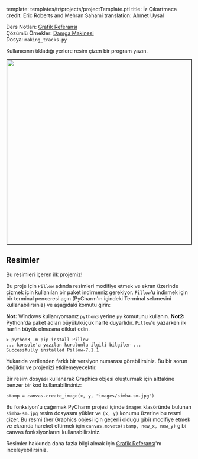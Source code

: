 template: templates/tr/projects/projectTemplate.ptl
title: İz Çıkartmaca
credit: Eric Roberts and Mehran Sahami
translation: Ahmet Uysal

Ders Notları: [Grafik Referansı]({{pathToRoot}}tr/resources/graphics.html)<br/>
Çözümlü Örnekler: [Damga Makinesi]({{pathToRoot}}tr/projects/stampTool.html)<br/>
Dosya: `making_tracks.py`

Kullanıcının tıkladığı yerlere resim çizen bir program yazın.

<center>
  <img style="width:500px;border: 1px solid #000000" src="{{pathToRoot}}img/projects/makingTracks/demo.png">
</center>

## Resimler

Bu resimleri içeren ilk projemiz!

Bu proje için `Pillow` adında resimleri modifiye etmek ve ekran üzerinde çizmek için kullanılan bir paket indirmeniz gerekiyor.
`Pillow`'u indirmek için bir terminal penceresi açın (PyCharm'ın içindeki Terminal sekmesini kullanabilirsiniz) ve aşağıdaki komutu girin:

**Not:** Windows kullanıyorsanız `python3` yerine `py` komutunu kullanın.
**Not2:** Python'da paket adları büyük/küçük harfe duyarlıdır. `Pillow`'u yazarken ilk harfin büyük olmasına dikkat edin.

```
> python3 -m pip install Pillow
... konsole'a yazılan kurulumla ilgili bilgiler ...
Successfully installed Pillow-7.1.1
```

Yukarıda verilenden farklı bir versiyon numarası görebilirsiniz. Bu bir sorun değildir ve projenizi etkilemeyecektir.

Bir resim dosyası kullanarak Graphics objesi oluşturmak için alttakine benzer bir kod kullanabilirsiniz:
```
stamp = canvas.create_image(x, y, "images/simba-sm.jpg")
```

Bu fonksiyon'u çağırmak PyCharm projesi içinde `images` klasöründe bulunan `simba-sm.jpg` resim dosyasını yükler ve `(x, y)` konumu üzerine bu resmi çizer.
Bu resmi (her Graphics objesi için geçerli olduğu gibi) modifiye etmek ve ekranda hareket ettirmek için `canvas.moveto(stamp, new_x, new_y)` gibi canvas fonksiyonlarını kullanabilirsiniz. 

Resimler hakkında daha fazla bilgi almak için [Grafik Referansı]({{pathToRoot}}tr/resources/graphics.html)'nı inceleyebilirsiniz.

